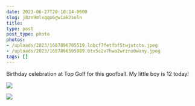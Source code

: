 ```yaml
---
date: 2023-06-27T20:10:14-0600
slug: j8zn9mlxqqo6gw1ak2soln
title: 
type: post
post_type: photo
photos:
- /uploads/2023/1687896705519.lobcf7fetfbf5twjutcts.jpeg
- /uploads/2023/1687896595989.6tx5c2v7hwa2wrznu0wany.jpeg
tags: []
---
```

Birthday celebration at Top Golf for this goofball. My little boy is 12 today!


![](/uploads/2023/1687896705519.lobcf7fetfbf5twjutcts.jpeg)


![](/uploads/2023/1687896595989.6tx5c2v7hwa2wrznu0wany.jpeg)


